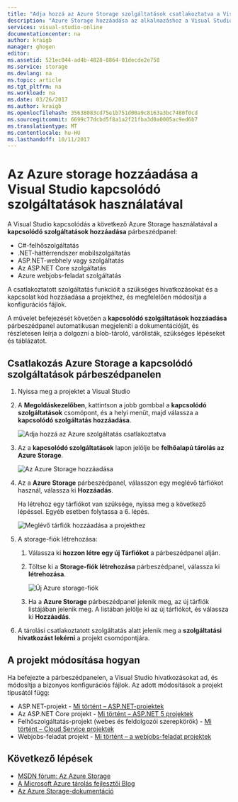 ```yaml
---
title: "Adja hozzá az Azure Storage szolgáltatások csatlakoztatva a Visual Studio használatával |} Microsoft Docs"
description: "Azure Storage hozzáadása az alkalmazáshoz a Visual Studio kapcsolódó szolgáltatások hozzáadása párbeszédpanelen"
services: visual-studio-online
documentationcenter: na
author: kraigb
manager: ghogen
editor: 
ms.assetid: 521ec044-ad4b-4828-8864-01decde2e758
ms.service: storage
ms.devlang: na
ms.topic: article
ms.tgt_pltfrm: na
ms.workload: na
ms.date: 03/26/2017
ms.author: kraigb
ms.openlocfilehash: 35638083cd75e1b751d00a9c8163a3bc7480f0cd
ms.sourcegitcommit: 6699c77dcbd5f8a1a2f21fba3d0a0005ac9ed6b7
ms.translationtype: MT
ms.contentlocale: hu-HU
ms.lasthandoff: 10/11/2017
---
```

# <a name="adding-azure-storage-by-using-visual-studio-connected-services"></a>Az Azure storage hozzáadása a Visual Studio kapcsolódó szolgáltatások használatával
A Visual Studio kapcsolódás a következő Azure Storage használatával a **kapcsolódó szolgáltatások hozzáadása** párbeszédpanel:

- C#-felhőszolgáltatás
- .NET-háttérrendszer mobilszolgáltatás
- ASP.NET-webhely vagy szolgáltatás
- Az ASP.NET Core szolgáltatás
- Azure webjobs-feladat szolgáltatás 

A csatlakoztatott szolgáltatás funkcióit a szükséges hivatkozásokat és a kapcsolat kód hozzáadása a projekthez, és megfelelően módosítja a konfigurációs fájlok. 

A művelet befejezését követően a **kapcsolódó szolgáltatások hozzáadása** párbeszédpanel automatikusan megjeleníti a dokumentációját, és részletesen leírja a dolgozni a blob-tároló, várólisták, szükséges lépéseket és táblázatot.

## <a name="connect-to-azure-storage-using-the-connected-services-dialog"></a>Csatlakozás Azure Storage a kapcsolódó szolgáltatások párbeszédpanelen
1. Nyissa meg a projektet a Visual Studio

1. A **Megoldáskezelőben**, kattintson a jobb gombbal a **kapcsolódó szolgáltatások** csomópont, és a helyi menüt, majd válassza a **kapcsolódó szolgáltatás hozzáadása**.
   
    ![Adja hozzá az Azure szolgáltatás csatlakoztatva](./media/vs-azure-tools-connected-services-storage/IC796702.png)

1. Az a **kapcsolódó szolgáltatások** lapon jelölje be **felhőalapú tárolás az Azure Storage**.
   
    ![Az Azure Storage hozzáadása](./media/vs-azure-tools-connected-services-storage/add-azure-storage.png)

1. Az a **Azure Storage** párbeszédpanel, válasszon egy meglévő tárfiókot használ, válassza ki **Hozzáadás**.
   
    Ha létrehoz egy tárfiókot van szüksége, nyissa meg a következő lépéssel. Egyéb esetben folytassa a 6. lépés.
    
    ![Meglévő tárfiók hozzáadása a projekthez](./media/vs-azure-tools-connected-services-storage/select-azure-storage-account.png)

1. A storage-fiók létrehozása: 
   
   1. Válassza ki **hozzon létre egy új Tárfiókot** a párbeszédpanel alján.

   1. Töltse ki a **Storage-fiók létrehozása** párbeszédpanel, válassza ki **létrehozása**.
      
       ![Új Azure storage-fiók](./media/vs-azure-tools-connected-services-storage/create-storage-account.png)
      
   1. Ha a **Azure Storage** párbeszédpanel jelenik meg, az új tárfiók listájában jelenik meg. A listában jelölje ki az új tárfiókot, és válassza ki **Hozzáadás**.

1. A tárolási csatlakoztatott szolgáltatás alatt jelenik meg a **szolgáltatási hivatkozást lekérni** a projekt csomópontjára.
   
## <a name="how-your-project-is-modified"></a>A projekt módosítása hogyan
Ha befejezte a párbeszédpanelen, a Visual Studio hivatkozásokat ad, és módosítja a bizonyos konfigurációs fájlok. Az adott módosítások a projekt típusától függ: 

- ASP.NET-projekt - [Mi történt – ASP.NET-projektek](http://go.microsoft.com/fwlink/p/?LinkId=513126)
- Az ASP.NET Core projekt - [Mi történt – ASP.NET 5 projektek](http://go.microsoft.com/fwlink/p/?LinkId=513124) 
- Felhőszolgáltatás-projekt (webes és feldolgozói szerepkörök) - [Mi történt – Cloud Service projektek](http://go.microsoft.com/fwlink/p/?LinkId=516965)
- Webjobs-feladat projekt - [Mi történt – a webjobs-feladat projektek](visual-studio/vs-storage-webjobs-what-happened.md)

## <a name="next-steps"></a>Következő lépések
- [MSDN fórum: Az Azure Storage](https://social.msdn.microsoft.com/forums/azure/home?forum=windowsazuredata)
- [A Microsoft Azure tárolás fejlesztői Blog](http://blogs.msdn.com/b/windowsazurestorage/)
- [Az Azure Storage-dokumentáció](https://docs.microsoft.com/azure/storage/)
